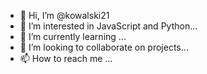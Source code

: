 - 👋 Hi, I’m @kowalski21
- 👀 I’m interested in JavaScript and Python...
- 🌱 I’m currently learning ...
- 💞️ I’m looking to collaborate on projects...
- 📫 How to reach me ...

<!---
kowalski21/kowalski21 is a ✨ special ✨ repository because its `README.md` (this file) appears on your GitHub profile.
You can click the Preview link to take a look at your changes.
--->
